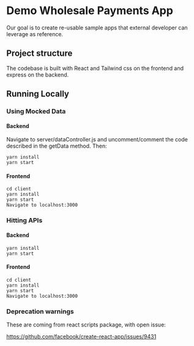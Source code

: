 # Demo Wholesale Payments App

Our goal is to create re-usable sample apps that external developer can leverage
as reference.

## Project structure

The codebase is built with React and Tailwind css on the frontend and express on the backend. 

## Running Locally

### Using Mocked Data

#### Backend

Navigate to server/dataController.js and uncomment/comment the code described in the getData method. Then:
    
    yarn install
    yarn start

#### Frontend

    cd client
    yarn install
    yarn start
    Navigate to localhost:3000

### Hitting APIs

#### Backend
    yarn install
    yarn start

#### Frontend

    cd client
    yarn install
    yarn start
    Navigate to localhost:3000

### Deprecation warnings

These are coming from react scripts package, with open issue:

https://github.com/facebook/create-react-app/issues/9431
